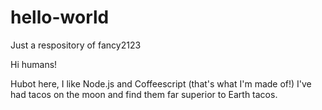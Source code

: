 # hello-world
Just a respository of fancy2123

Hi humans!

Hubot here, I like Node.js and Coffeescript (that's what I'm made of!)
I've had tacos on the moon and find them far superior to Earth tacos.
